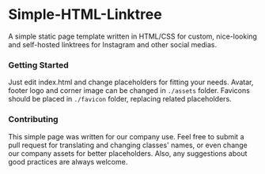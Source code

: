 # Simple-HTML-Linktree
A simple static page template written in HTML/CSS for custom, nice-looking and self-hosted linktrees for Instagram and other social medias.

### Getting Started
Just edit index.html and change placeholders for fitting your needs. Avatar, footer logo and corner image can be changed in `./assets` folder.
Favicons should be placed in `./favicon` folder, replacing related placeholders.

### Contributing
This simple page was written for our company use. Feel free to submit a pull request for translating and changing classes' names, or even
change our company assets for better placeholders. Also, any suggestions about good practices are always welcome. 
